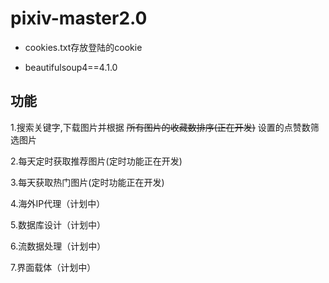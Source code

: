 # pixiv-master2.0

* cookies.txt存放登陆的cookie

* beautifulsoup4==4.1.0

## 功能

1.搜索关键字,下载图片并根据 ~~所有图片的收藏数排序(正在开发)~~ 设置的点赞数筛选图片

2.每天定时获取推荐图片(定时功能正在开发)

3.每天获取热门图片(定时功能正在开发)

4.海外IP代理（计划中）

5.数据库设计（计划中）

6.流数据处理（计划中）

7.界面载体（计划中）
